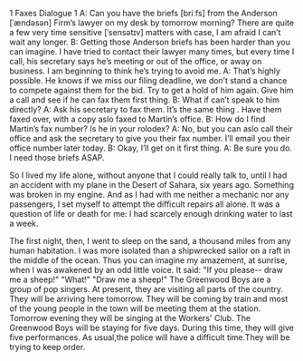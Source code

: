 1 Faxes
Dialogue 1
A: Can you have the briefs [briːfs] from the Anderson [ˈændəsən] Firm’s lawyer on my desk by tomorrow morning? There are quite a few very time sensitive [ˈsensətɪv] matters with case, I am afraid I can’t wait any longer.
B: Getting those Anderson briefs has been harder than you can imagine. I have tried to contact their lawyer many times, but every time I call, his secretary says he’s meeting or out of the office, or away on business. I am beginning to think he’s trying to avoid me.
A: That’s highly possible. He knows if we miss our filing deadline, we don’t stand a chance to compete against them for the bid. Try to get a hold of him again. Give him a call and see if he can fax them first thing.
B: What if can’t speak to him directly?
A: Ask his secretary to fax them. It’s the same thing . Have them faxed over, with a copy aslo faxed to Martin’s office.
B: How do I find Martin’s fax number? Is he in your rolodex?
A: No, but you can aslo call their office and ask the secretary to give you their fax number.  I’ll email you their office number later today.
B: Okay, I’ll get on it first thing.
A: Be sure you do. I need those briefs ASAP.


So I lived my life alone, without anyone that I could really talk to, until I had an accident with my plane in the Desert of Sahara, six years ago. Something was broken in my engine. And as I had with me neither a mechanic nor any passengers, I set myself to attempt the difficult repairs all alone. It was a question of life or death for me: I had scarcely enough drinking water to last a week.

The first night, then, I went to sleep on the sand, a thousand miles from any human habitation. I was more isolated than a shipwrecked sailor on a raft in the middle of the ocean. Thus you can imagine my amazement, at sunrise, when I was awakened by an odd little voice. It said: 
"If you please-- draw me a sheep!" 
"What!" 
"Draw me a sheep!"
The Greenwood Boys are a group of pop singers. At present, they are visiting all parts of the country. They will be arriving here tomorrow. They will be coming by train and most of the young people in the town will be meeting them at the station. Tomorrow evening they will be singing at the Workers' Club. The Greenwood Boys will be staying for five days. During this time, they will give five performances. As usual,the police will have a difficult time.They will be trying to keep order.

